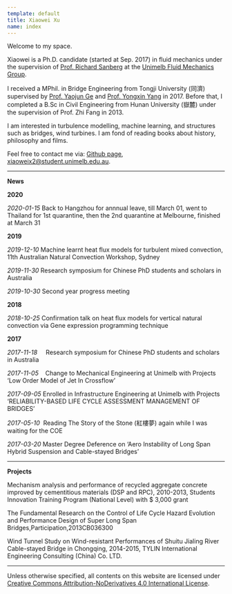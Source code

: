 ```yaml
---
template: default
title: Xiaowei Xu 
name: index
---
```

Welcome to my space. 

Xiaowei is a Ph.D. candidate (started at Sep. 2017) in fluid mechanics under the supervision of [Prof. Richard Sanberg](https://findanexpert.unimelb.edu.au/profile/742813-richard-sandberg) at the [Unimelb Fluid Mechanics Group](https://fluids.eng.unimelb.edu.au/).

I received a MPhil. in Bridge Engineering from Tongji University (同濟) supervised by [Prof. Yaojun Ge](https://bridge.tongji.edu.cn/Data/View/279) and [Prof. Yongxin Yang](https://bridge.tongji.edu.cn/Data/View/285) in 2017. Before that, I completed a B.Sc in Civil Engineering from Hunan University (嶽麓) under the supervision of Prof. Zhi Fang in 2013.

I am interested in turbulence modelling, machine learning, and structures such as bridges, wind turbines. I am fond of reading books about history, philosophy and films. 

Feel free to contact me via:
[Github page](https://github.com/shiyuent), xiaoweix2@student.unimelb.edu.au.



---

**News**

**2020**

*2020-01-15* Back to Hangzhou for annnual leave, till March 01, went to Thailand for 1st quarantine, then the 2nd quarantine at Melbourne, finished at March 31



**2019**

*2019-12-10* Machine learnt heat flux models for turbulent mixed convection, 11th Australian Natural Convection Workshop, Sydney

*2019-11-30*  Research symposium for Chinese PhD students and scholars in Australia

*2019-10-30*  Second year progress meeting



**2018**

*2018-10-25*  Confirmation talk on heat flux models for vertical natural convection via Gene expression programming technique



**2017**

*2017-11-18*     Research symposium for Chinese PhD students and scholars in Australia

*2017-11-05*    Change to Mechanical Engineering at Unimelb with Projects ‘Low Order Model of Jet In Crossflow’

*2017-09-05*  Enrolled in Infrastructure Engineering at Unimelb with Projects ‘RELIABILITY-BASED LIFE CYCLE ASSESSMENT MANAGEMENT OF BRIDGES’

*2017-05-10*  Reading The Story of the Stone (紅樓夢) again while I was waiting for the COE

*2017-03-20* Master Degree Deference on ‘Aero Instability of Long Span Hybrid Suspension and Cable-stayed Bridges’ 

---

**Projects**

Mechanism analysis and performance of recycled aggregate concrete improved by cementitious materials (DSP and RPC), 2010-2013, Students Innovation Training Program (National Level) with $ 3,000 grant

The Fundamental Research on the Control of Life Cycle Hazard Evolution and Performance Design of Super Long Span Bridges,Participation,2013CB036300

Wind Tunnel Study on Wind-resistant Performances of Shuitu Jialing River Cable-stayed Bridge in Chongqing, 2014-2015, TYLIN International Engineering Consulting (China) Co. LTD. 

---

Unless otherwise specified, all contents on this website are licensed under [Creative Commons Attribution-NoDerivatives 4.0 International License](https://creativecommons.org/licenses/by-nd/4.0/).